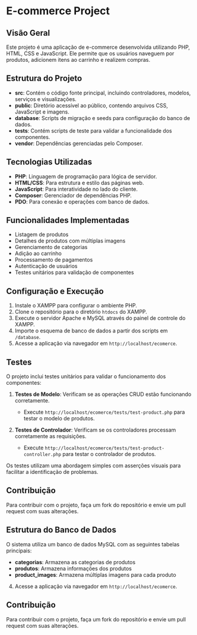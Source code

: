 # E-commerce Project

## Visão Geral
Este projeto é uma aplicação de e-commerce desenvolvida utilizando PHP, HTML, CSS e JavaScript. Ele permite que os usuários naveguem por produtos, adicionem itens ao carrinho e realizem compras.

## Estrutura do Projeto
- **src**: Contém o código fonte principal, incluindo controladores, modelos, serviços e visualizações.
- **public**: Diretório acessível ao público, contendo arquivos CSS, JavaScript e imagens.
- **database**: Scripts de migração e seeds para configuração do banco de dados.
- **tests**: Contém scripts de teste para validar a funcionalidade dos componentes.
- **vendor**: Dependências gerenciadas pelo Composer.

## Tecnologias Utilizadas
- **PHP**: Linguagem de programação para lógica de servidor.
- **HTML/CSS**: Para estrutura e estilo das páginas web.
- **JavaScript**: Para interatividade no lado do cliente.
- **Composer**: Gerenciador de dependências PHP.
- **PDO**: Para conexão e operações com banco de dados.

## Funcionalidades Implementadas
- Listagem de produtos
- Detalhes de produtos com múltiplas imagens
- Gerenciamento de categorias
- Adição ao carrinho
- Processamento de pagamentos
- Autenticação de usuários
- Testes unitários para validação de componentes

## Configuração e Execução
1. Instale o XAMPP para configurar o ambiente PHP.
2. Clone o repositório para o diretório `htdocs` do XAMPP.
3. Execute o servidor Apache e MySQL através do painel de controle do XAMPP.
4. Importe o esquema de banco de dados a partir dos scripts em `/database`.
5. Acesse a aplicação via navegador em `http://localhost/ecomerce`.

## Testes
O projeto inclui testes unitários para validar o funcionamento dos componentes:

1. **Testes de Modelo**: Verificam se as operações CRUD estão funcionando corretamente.
   - Execute `http://localhost/ecomerce/tests/test-product.php` para testar o modelo de produtos.

2. **Testes de Controlador**: Verificam se os controladores processam corretamente as requisições.
   - Execute `http://localhost/ecomerce/tests/test-product-controller.php` para testar o controlador de produtos.

Os testes utilizam uma abordagem simples com asserções visuais para facilitar a identificação de problemas.

## Contribuição
Para contribuir com o projeto, faça um fork do repositório e envie um pull request com suas alterações.

## Estrutura do Banco de Dados
O sistema utiliza um banco de dados MySQL com as seguintes tabelas principais:
- **categorias**: Armazena as categorias de produtos
- **produtos**: Armazena informações dos produtos
- **product_images**: Armazena múltiplas imagens para cada produto
4. Acesse a aplicação via navegador em `http://localhost/ecomerce`.

## Contribuição
Para contribuir com o projeto, faça um fork do repositório e envie um pull request com suas alterações.

